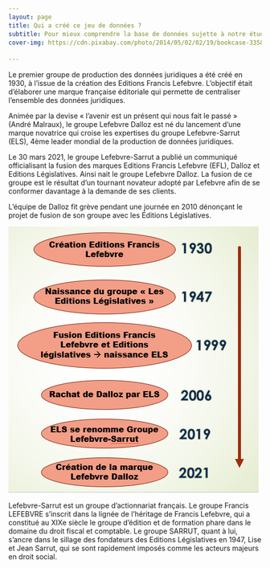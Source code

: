 ```yaml
---
layout: page
title: Qui a créé ce jeu de données ?
subtitle: Pour mieux comprendre la base de données sujette à notre étude, il s'agira d'abord de retracer l'histoire de Francis Lefebvre. 
cover-img: https://cdn.pixabay.com/photo/2014/05/02/02/19/bookcase-335849_1280.jpg

---
```


Le premier groupe de production des données juridiques a été créé en 1930, à l’issue de la création des Editions Francis Lefebvre. L’objectif était d’élaborer une marque française éditoriale qui permette de centraliser l’ensemble des données juridiques.

Animée par la devise « l’avenir est un présent qui nous fait le passé » (André Malraux), le groupe Lefebvre Dalloz est né du lancement d’une marque novatrice qui croise les expertises du groupe Lefebvre-Sarrut (ELS), 4ème leader mondial de la production de données juridiques.

Le 30 mars 2021, le groupe Lefebvre-Sarrut a publié un communiqué officialisant la fusion des marques Editions Francis Lefebvre (EFL), Dalloz et Editions Législatives. Ainsi nait le groupe Lefebvre Dalloz.
La fusion de ce groupe est le résultat d’un tournant novateur adopté par Lefebvre afin de se conformer davantage à la demande de ses clients.

L’équipe de Dalloz fit grève pendant une journée en 2010 dénonçant le projet de fusion de son groupe avec les Éditions Législatives.


![Historique](/images/historique.png)


Lefebvre-Sarrut est un groupe d’actionnariat français. Le groupe Francis LEFEBVRE s’inscrit dans la lignée de l’héritage de Francis Lefebvre, qui a constitué au XIXe siècle le groupe d’édition et de formation phare dans le domaine du droit fiscal et comptable. Le groupe SARRUT, quant à lui, s’ancre dans le sillage des fondateurs des Editions Législatives en 1947, Lise et Jean Sarrut, qui se sont rapidement imposés comme les acteurs majeurs en droit social.
